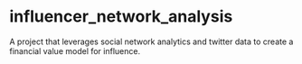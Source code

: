 # influencer_network_analysis
A project that leverages social network analytics and twitter data to create  a financial value model for influence.
